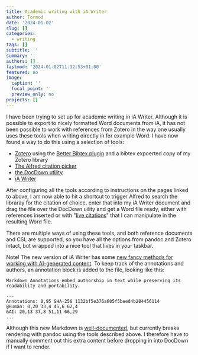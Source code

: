 ```yaml
---
title: Academic writing with iA Writer
author: Tormod
date: '2024-01-02'
slug: []
categories:
  - writing
tags: []
subtitle: ''
summary: ''
authors: []
lastmod: '2024-01-02T11:32:53+01:00'
featured: no
image:
  caption: ''
  focal_point: ''
  preview_only: no
projects: []
---
```


I have been trying to set up for academic writing in iA Writer. Although it is possible to export to nicely formatted Word documents from iA, it has not been possible to work with references from Zotero in the way one usually uses these tools when writing directly in for example Word. I have now found a way to do this using a selection of tools:

-   [Zotero](https://www.zotero.org) using the [Better Bibtex plugin](https://retorque.re/zotero-better-bibtex/) and a bibtex expoerted copy of my Zotero library
-   [The Alfred citation picker](https://github.com/chrisgrieser/alfred-bibtex-citation-picker)
-   [the DocDown utility](https://raphaelkabo.com/blog/introducing-docdown/)
-   [iA Writer](https://ia.net/writer)

After configuring all the tools according to instructions on the pages linked to above, I am now able to hit a shortcut to trigger Alfred to search the libraray for the citation of choice, enter that into my iA Writer document and drag the file over the DocDown uility and get a Word file ready, either with references inserted or with "[live citations](https://retorque.re/zotero-better-bibtex/exporting/pandoc/#from-markdown-to-zotero-live-citations)" that I can manipulate in the resulting Word file.

There are multiple ways of using these tools, and both reference documents and CSL are supported, so you have all the options from pandoc and Zotero intact, but wrapped into a nice tool that lives in your taskbar.

Note! The new version of iA Writer has some [new fancy methods for working with AI-generated content](https://ia.net/topics/ia-writer-7). To keep track of the annotations and authors, an annotation block is added to the file, looking like this:

```         
Markdown Annotations embed authorship in text while preserving its readability and portability.

---
Annotations: 0,95 SHA-256 1132bf5e376a605f5beed4b204456114  
@Human: 0,20 33,4 45,6 62,4  
&AI: 20,13 37,8 51,11 66,29  
...
```

Although this new Markdown is [well-documented](https://github.com/iainc/Markdown-Annotations), but currently breaks rendering with pandoc using the tools described above. I therefore have to manually comment out this extra content before dropping in into DocDown if I want to render.
